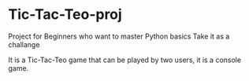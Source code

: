 # Tic-Tac-Teo-proj

Project for Beginners who want to master Python basics
Take it as a challange

It is a Tic-Tac-Teo game that can be played by two users, it is a console game.
